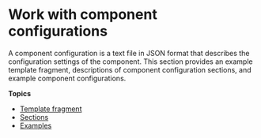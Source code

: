 # Work with component configurations<a name="component-config"></a>

A component configuration is a text file in JSON format that describes the configuration settings of the component\. This section provides an example template fragment, descriptions of component configuration sections, and example component configurations\.

**Topics**
+ [Template fragment](component-config-json.md)
+ [Sections](component-config-sections.md)
+ [Examples](component-configuration-examples.md)
